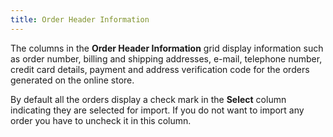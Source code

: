 ```yaml
---
title: Order Header Information
---
```



The columns in the **Order Header Information**  grid display information such as order number, billing and shipping addresses,  e-mail, telephone number, credit card details, payment and address verification  code for the orders generated on the online store.


By default all the orders display a check mark in the **Select**  column indicating they are selected for import. If you do not want to  import any order you have to uncheck it in this column.
